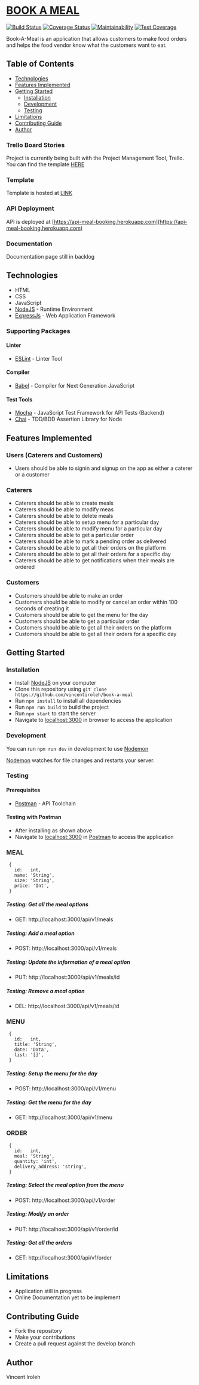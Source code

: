 # [BOOK A MEAL](https://api-meal-booking.herokuapp.com)

[![Build Status](https://travis-ci.org/vincentiroleh/book-a-meal.svg?branch=develop)](https://travis-ci.org/vincentiroleh/book-a-meal)
[![Coverage Status](https://coveralls.io/repos/github/vincentiroleh/book-a-meal/badge.svg?branch=develop)](https://coveralls.io/github/vincentiroleh/book-a-meal?branch=develop)
[![Maintainability](https://api.codeclimate.com/v1/badges/33efd30a03c572f30426/maintainability)](https://codeclimate.com/github/vincentiroleh/book-a-meal/maintainability)
[![Test Coverage](https://api.codeclimate.com/v1/badges/33efd30a03c572f30426/test_coverage)](https://codeclimate.com/github/vincentiroleh/book-a-meal/test_coverage)

Book-A-Meal is an application that allows customers to make food orders and helps the food vendor know what the customers want to eat.

## Table of Contents

- [Technologies](#technologies)
- [Features Implemented](#features-implemented)
- [Getting Started](#getting-started)
  - [Installation](#installation)
  - [Development](#development)
  - [Testing](#testing)
- [Limitations](#limitations)
- [Contributing Guide](#contributing-guide)
- [Author](#Author)

### Trello Board Stories

Project is currently being built with the Project Management Tool, Trello.
You can find the template
[HERE](https://trello.com/b/I7gCAIMu)

### Template

Template is hosted at [LINK](https://vincentiroleh.github.io/book-a-meal/UI/)

### API Deployment

API is deployed at [https://api-meal-booking.herokuapp.com](https://api-meal-booking.herokuapp.com)

### Documentation

Documentation page still in backlog

## Technologies

- HTML
- CSS
- JavaScript
- [NodeJS](https://nodejs.org/) - Runtime Environment
- [ExpressJs](https://expressjs.com/) - Web Application Framework

### Supporting Packages

#### Linter

- [ESLint](https://eslint.org/) - Linter Tool

#### Compiler

- [Babel](https://eslint.org/) - Compiler for Next Generation JavaScript

#### Test Tools

- [Mocha](https://mochajs.org/) - JavaScript Test Framework for API Tests (Backend)
- [Chai](http://chaijs.com/) - TDD/BDD Assertion Library for Node

## Features Implemented

### Users (Caterers and Customers)

- Users should be able to signin and signup on the app as either a caterer or a customer

### Caterers

- Caterers should be able to create meals
- Caterers should be able to modify meas
- Caterers should be able to delete meals
- Caterers should be able to setup menu for a particular day
- Caterers should be able to modify menu for a particular day
- Caterers should be able to get a particular order
- Caterers should be able to mark a pending order as delivered
- Caterers should be able to get all their orders on the platform
- Caterers should be able to get all their orders for a specific day
- Caterers should be able to get notifications when their meals are ordered

### Customers

- Customers should be able to make an order
- Customers should be able to modify or cancel an order within 100 seconds of creating it
- Customers should be able to get the menu for the day
- Customers should be able to get a particular order
- Customers should be able to get all their orders on the platform
- Customers should be able to get all their orders for a specific day

## Getting Started

### Installation

- Install [NodeJS](https://nodejs.org/) on your computer
- Clone this repository using `git clone https://github.com/vincentiroleh/book-a-meal`
- Run `npm install` to install all dependencies
- Run `npm run build` to build the project
- Run `npm start` to start the server
- Navigate to [localhost:3000](http://localhost:3000/) in browser to access the application

### Development

You can run `npm run dev` in development to use [Nodemon](https://nodemon.io/)

[Nodemon](https://nodemon.io/) watches for file changes and restarts your server.

### Testing

#### Prerequisites

- [Postman](https://getpostman.com/) - API Toolchain

#### Testing with Postman

- After installing as shown above
- Navigate to [localhost:3000](http://localhost:3000/) in
  [Postman](https://getpostman.com/) to access the application

### MEAL

```
 {
   id:   int,
   name: 'String',
   size: 'String',
   price: 'Int',
 }
```

##### Testing: Get all the meal options

- GET: http://localhost:3000/api/v1/meals

##### Testing: Add a meal option

- POST: http://localhost:3000/api/v1/meals

##### Testing: Update the information of a meal option

- PUT: http://localhost:3000/api/v1/meals/id

##### Testing: Remove a meal option

- DEL: http://localhost:3000/api/v1/meals/id

### MENU

```
 {
   id:   int,
   title: 'String',
   date: 'Data',
   list: '[]',
 }

```

##### Testing: Setup the menu for the day

- POST: http://localhost:3000/api/v1/menu

##### Testing: Get the menu for the day

- GET: http://localhost:3000/api/v1/menu

### ORDER

```
 {
   id:   int,
   meal: 'String',
   quantity: 'int',
   delivery_address: 'string',
 }

```

##### Testing: Select the meal option from the menu

- POST: http://localhost:3000/api/v1/order

##### Testing: Modify an order

- PUT: http://localhost:3000/api/v1/order/id

##### Testing: Get all the orders

- GET: http://localhost:3000/api/v1/order

## Limitations

- Application still in progress
- Online Documentation yet to be implement

## Contributing Guide

- Fork the repository
- Make your contributions
- Create a pull request against the develop branch

## Author

Vincent Iroleh
